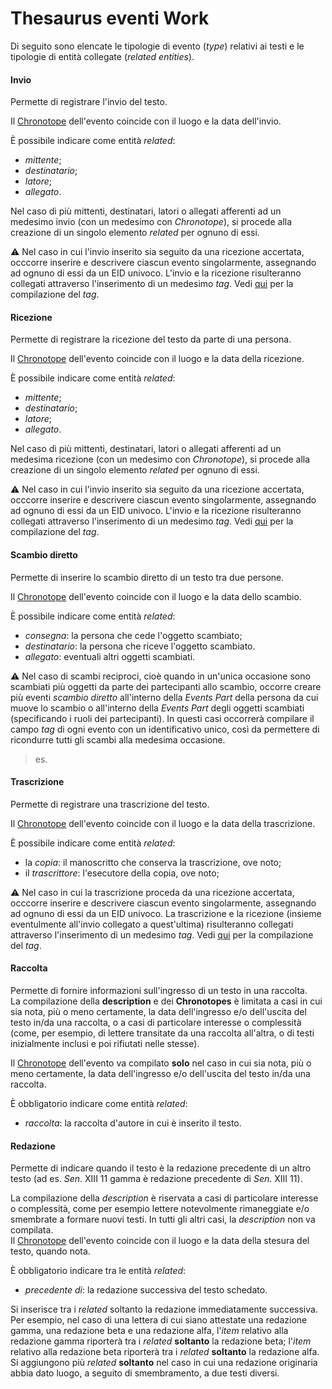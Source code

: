 # Thesaurus eventi Work 
Di seguito sono elencate le tipologie di evento (_type_) relativi ai testi e le tipologie di entità collegate (_related entities_).  


#### Invio 
Permette di registrare l'invio del testo.

Il [Chronotope](Asserted_Chronotope_Brick.md) dell'evento coincide con il luogo e la data dell'invio.   

È possibile indicare come entità _related_:  
* _mittente_;  
* _destinatario_;  
* _latore_;
* _allegato_.

Nel caso di più mittenti, destinatari, latori o allegati afferenti ad un medesimo invio (con un medesimo con _Chronotope_), si procede alla creazione di un singolo elemento _related_ per ognuno di essi.  

⚠️ Nel caso in cui l'invio inserito sia seguito da una ricezione accertata, occcorre inserire e descrivere ciascun evento singolarmente, assegnando ad ognuno di essi da un EID univoco. L'invio e la ricezione risulteranno collegati attraverso l'inserimento di un medesimo _tag_. Vedi [qui](Events_Part.md#-tag) per la compilazione del _tag_. 

#### Ricezione  
Permette di registrare la ricezione del testo da parte di una persona.  

Il [Chronotope](Asserted_Chronotope_Brick.md) dell'evento coincide con il luogo e la data della ricezione.   

È possibile indicare come entità _related_:  
* _mittente_;  
* _destinatario_;  
* _latore_;  
* _allegato_.

Nel caso di più mittenti, destinatari, latori o allegati afferenti ad un medesima ricezione (con un medesimo con _Chronotope_), si procede alla creazione di un singolo elemento _related_ per ognuno di essi.  

⚠️ Nel caso in cui l'invio inserito sia seguito da una ricezione accertata, occcorre inserire e descrivere ciascun evento singolarmente, assegnando ad ognuno di essi da un EID univoco. L'invio e la ricezione risulteranno collegati attraverso l'inserimento di un medesimo _tag_. Vedi [qui](Events_Part.md#-tag) per la compilazione del _tag_.   

#### Scambio diretto  
Permette di inserire lo scambio diretto di un testo tra due persone.

Il [Chronotope](Asserted_Chronotope_Brick.md) dell'evento coincide con il luogo e la data dello scambio.   

È possibile indicare come entità _related_:  
* _consegna_: la persona che cede l'oggetto scambiato;  
* _destinatario_: la persona che riceve l'oggetto scambiato. 
* _allegato_: eventuali altri oggetti scambiati.

⚠️ Nel caso di scambi reciproci, cioè quando in un'unica occasione sono scambiati più oggetti da parte dei partecipanti allo scambio, occorre creare più eventi _scambio diretto_ all'interno della _Events Part_ della persona da cui muove lo scambio o all'interno della _Events Part_ degli oggetti scambiati (specificando i ruoli dei partecipanti). In questi casi occorrerà compilare il campo _tag_ di ogni evento con un identificativo unico, così da permettere di ricondurre tutti gli scambi alla medesima occasione.

> es. 

#### Trascrizione
Permette di registrare una trascrizione del testo.

Il [Chronotope](Asserted_Chronotope_Brick.md) dell'evento coincide con il luogo e la data della trascrizione.   

È possibile indicare come entità _related_:  
* la _copia_: il manoscritto che conserva la trascrizione, ove noto;
* il _trascrittore_: l'esecutore della copia, ove noto;

⚠️ Nel caso in cui la trascrizione proceda da una ricezione accertata, occcorre inserire e descrivere ciascun evento singolarmente, assegnando ad ognuno di essi da un EID univoco. La trascrizione e la ricezione (insieme eventulmente all'invio collegato a quest'ultima) risulteranno collegati attraverso l'inserimento di un medesimo _tag_. Vedi [qui](Events_Part.md#-tag) per la compilazione del _tag_. 

#### Raccolta
Permette di fornire informazioni sull'ingresso di un testo in una raccolta.   
La compilazione della **description** e dei **Chronotopes** è limitata a casi in cui sia nota, più o meno certamente, la data dell'ingresso e/o dell'uscita del testo in/da una raccolta, o a casi di particolare interesse o complessità (come, per esempio, di lettere transitate da una raccolta all'altra, o di testi inizialmente inclusi e poi rifiutati nelle stesse).  

Il [Chronotope](Asserted_Chronotope_Brick.md) dell'evento va compilato **solo** nel caso in cui sia nota, più o meno certamente, la data dell'ingresso e/o dell'uscita del testo in/da una raccolta.  

È obbligatorio indicare come entità _related_:  
* _raccolta_: la raccolta d'autore in cui è inserito il testo.  

#### Redazione
Permette di indicare quando il testo è la redazione precedente di un altro testo (ad es. _Sen_. XIII 11 gamma è redazione precedente di _Sen_. XIII 11).  

La compilazione della _description_ è riservata a casi di particolare interesse o complessità, come per esempio lettere notevolmente rimaneggiate e/o smembrate a formare nuovi testi.  In tutti gli altri casi, la _description_ non va compilata.   
Il [Chronotope](Asserted_Chronotope_Brick.md) dell'evento coincide con il luogo e la data della stesura del testo, quando nota.

È obbligatorio indicare tra le entità _related_:  
* _precedente di_: la redazione successiva del testo schedato.

Si inserisce tra i _related_ soltanto la redazione immediatamente successiva. Per esempio, nel caso di una lettera di cui siano attestate una redazione gamma, una redazione beta e una redazione alfa, l'_item_ relativo alla redazione gamma riporterà tra i _related_ **soltanto** la redazione beta; l'_item_ relativo alla redazione beta riporterà tra i _related_ **soltanto** la redazione alfa.  
Si aggiungono più _related_ **soltanto** nel caso in cui una redazione originaria abbia dato luogo, a seguito di smembramento, a due testi diversi.  
